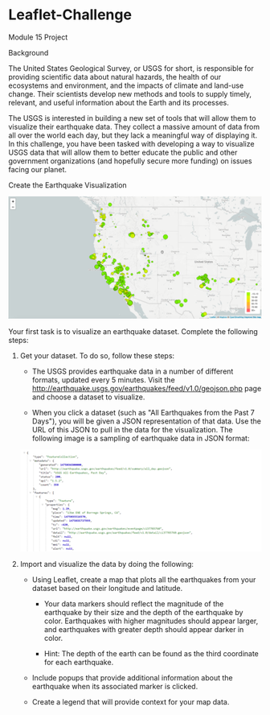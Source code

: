 # Leaflet-Challenge
Module 15 Project

Background

The United States Geological Survey, or USGS for short, is responsible for providing scientific data about natural hazards, the health of our ecosystems and environment, and the impacts of climate and land-use change. Their scientists develop new methods and tools to supply timely, relevant, and useful information about the Earth and its processes.

The USGS is interested in building a new set of tools that will allow them to visualize their earthquake data. They collect a massive amount of data from all over the world each day, but they lack a meaningful way of displaying it. In this challenge, you have been tasked with developing a way to visualize USGS data that will allow them to better educate the public and other government organizations (and hopefully secure more funding) on issues facing our planet.

 Create the Earthquake Visualization

 ![Alt text](image.png)

 Your first task is to visualize an earthquake dataset. Complete the following steps:

1. Get your dataset. To do so, follow these steps:

    * The USGS provides earthquake data in a number of different formats, updated every 5 minutes. Visit the http://earthquake.usgs.gov/earthquakes/feed/v1.0/geojson.php page and choose a dataset to visualize. 

    * When you click a dataset (such as "All Earthquakes from the Past 7 Days"), you will be given a JSON representation of that data. Use the URL of this JSON to pull in the data for the visualization. The following image is a sampling of earthquake data in JSON format:

    ![Alt text](image-1.png)

2. Import and visualize the data by doing the following:

    * Using Leaflet, create a map that plots all the earthquakes from your dataset based on their longitude and latitude.

        * Your data markers should reflect the magnitude of the earthquake by their size and the depth of the earthquake by color. Earthquakes with higher magnitudes should appear larger, and earthquakes with greater depth should appear darker in color.

        * Hint: The depth of the earth can be found as the third coordinate for each earthquake.

    * Include popups that provide additional information about the earthquake when its associated marker is clicked.

    * Create a legend that will provide context for your map data.

